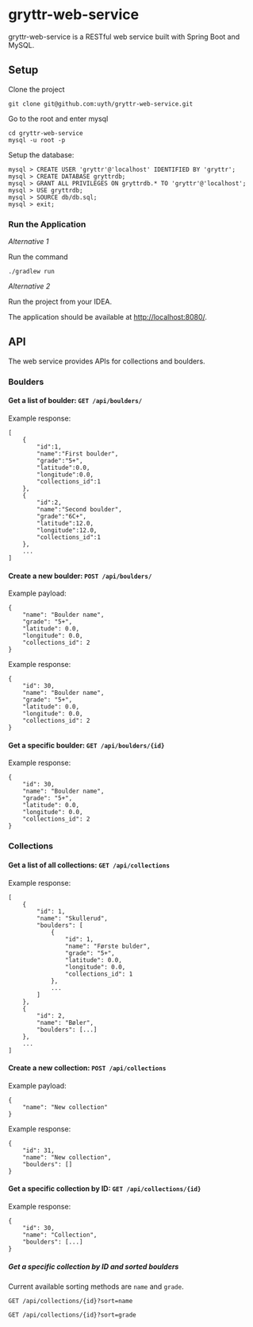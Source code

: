 # gryttr-web-service

gryttr-web-service is a RESTful web service built with Spring Boot and MySQL.

## Setup

Clone the project
```
git clone git@github.com:uyth/gryttr-web-service.git
```

Go to the root and enter mysql
```
cd gryttr-web-service
mysql -u root -p
```

Setup the database:
```
mysql > CREATE USER 'gryttr'@'localhost' IDENTIFIED BY 'gryttr';
mysql > CREATE DATABASE gryttrdb;
mysql > GRANT ALL PRIVILEGES ON gryttrdb.* TO 'gryttr'@'localhost';
mysql > USE gryttrdb;
mysql > SOURCE db/db.sql;
mysql > exit;
```

### Run the Application

*Alternative 1*

Run the command
```
./gradlew run
```

*Alternative 2*

Run the project from your IDEA.

The application should be available at [http://localhost:8080/]().

## API

The web service provides APIs for collections and boulders.

### Boulders

#### Get a list of boulder: `GET /api/boulders/`

Example response:
```
[
    {
        "id":1,
        "name":"First boulder",
        "grade":"5+",
        "latitude":0.0,
        "longitude":0.0,
        "collections_id":1
    },
    {
        "id":2,
        "name":"Second boulder",
        "grade":"6C+",
        "latitude":12.0,
        "longitude":12.0,
        "collections_id":1
    },
    ...
]
```

#### Create a new boulder: `POST /api/boulders/`
Example payload:
```
{
    "name": "Boulder name",
    "grade": "5+",
    "latitude": 0.0,
    "longitude": 0.0,
    "collections_id": 2
}
```

Example response:
```
{
    "id": 30,
    "name": "Boulder name",
    "grade": "5+",
    "latitude": 0.0,
    "longitude": 0.0,
    "collections_id": 2
}
```

#### Get a specific boulder: `GET /api/boulders/{id}`

Example response:
```
{
    "id": 30,
    "name": "Boulder name",
    "grade": "5+",
    "latitude": 0.0,
    "longitude": 0.0,
    "collections_id": 2
}
```
### Collections

#### Get a list of all collections: `GET /api/collections`

Example response:
```
[
    {
        "id": 1,
        "name": "Skullerud",
        "boulders": [
            {
                "id": 1,
                "name": "Første bulder",
                "grade": "5+",
                "latitude": 0.0,
                "longitude": 0.0,
                "collections_id": 1
            },
            ...
        ]
    },
    {
        "id": 2,
        "name": "Bøler",
        "boulders": [...]
    },
    ...
]
```

#### Create a new collection: `POST /api/collections`

Example payload:
```
{
    "name": "New collection"
}
```

Example response:
```
{
    "id": 31,
    "name": "New collection",
    "boulders": []
}
```


#### Get a specific collection by ID: `GET /api/collections/{id}`

Example response:
```
{
    "id": 30,
    "name": "Collection",
    "boulders": [...]
}
```


##### Get a specific collection by ID and sorted boulders
Current available sorting methods are `name` and `grade`.

`GET /api/collections/{id}?sort=name`

`GET /api/collections/{id}?sort=grade`
